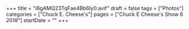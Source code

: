 +++
title = "l8gAMQ23TqFae4Bb6Iy0.avif"
draft = false
tags = ["Photos"]
categories = ["Chuck E. Cheese's"]
pages = ["Chuck E Cheese's Show 6 2018"]
startDate = ""
+++
